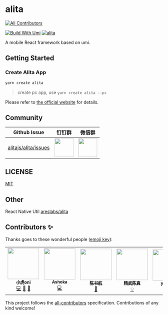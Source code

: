 # alita
<!-- ALL-CONTRIBUTORS-BADGE:START - Do not remove or modify this section -->
[![All Contributors](https://img.shields.io/badge/all_contributors-5-orange.svg?style=flat-square)](#contributors-)
<!-- ALL-CONTRIBUTORS-BADGE:END -->

[![Build With Umi](https://img.shields.io/badge/build%20with-umi-028fe4.svg?style=flat-square)](http://umijs.org/) <a href="https://alitajs.com"><img src="https://img.shields.io/badge/alitajs-alita-blue.svg" alt="alita" /></a>

A mobile React framework based on umi.

## Getting Started

### Create Alita App

```bash
yarn create alita
```

> create pc app, use `yarn create alita --pc`

Please refer to [the official website](https://alitajs.com) for details.

## Community

| Github Issue | 钉钉群 | 微信群 |
| --- | --- | --- |
| [alitajs/alita/issues](https://github.com/alitajs/alita/issues) | <img src="./public/dingding.png" width="60" /> | <img src="./public/wechat.png" width="60" /> |

## LICENSE

[MIT](https://github.com/alitajs/alita/blob/master/LICENSE)

## Other

React Native Util [areslabs/alita](https://github.com/areslabs/alita)

## Contributors ✨

Thanks goes to these wonderful people ([emoji key](https://allcontributors.org/docs/en/emoji-key)):

<!-- ALL-CONTRIBUTORS-LIST:START - Do not remove or modify this section -->
<!-- prettier-ignore-start -->
<!-- markdownlint-disable -->
<table>
  <tr>
    <td align="center"><a href="https://paypal.me/xiaohuoni?locale.x=zh_XC"><img src="https://avatars.githubusercontent.com/u/11746742?v=4?s=100" width="100px;" alt=""/><br /><sub><b>小虎oni</b></sub></a><br /><a href="https://github.com/xiaohuoni/alita/commits?author=xiaohuoni" title="Code">💻</a> <a href="https://github.com/xiaohuoni/alita/commits?author=xiaohuoni" title="Documentation">📖</a> <a href="#design-xiaohuoni" title="Design">🎨</a></td>
    <td align="center"><a href="https://falcon11.github.io/"><img src="https://avatars.githubusercontent.com/u/5813440?v=4?s=100" width="100px;" alt=""/><br /><sub><b>Ashoka</b></sub></a><br /><a href="https://github.com/xiaohuoni/alita/commits?author=falcon11" title="Code">💻</a></td>
    <td align="center"><a href="https://github.com/hang1017"><img src="https://avatars.githubusercontent.com/u/48704410?v=4?s=100" width="100px;" alt=""/><br /><sub><b>陈书航</b></sub></a><br /><a href="#plugin-hang1017" title="Plugin/utility libraries">🔌</a></td>
    <td align="center"><a href="https://github.com/chenguzhen87"><img src="https://avatars.githubusercontent.com/u/28331609?v=4?s=100" width="100px;" alt=""/><br /><sub><b>精武陈真</b></sub></a><br /><a href="#example-chenguzhen87" title="Examples">💡</a></td>
    <td align="center"><a href="https://github.com/zengyuhang"><img src="https://avatars.githubusercontent.com/u/4786840?v=4?s=100" width="100px;" alt=""/><br /><sub><b>yuhang</b></sub></a><br /><a href="#plugin-zengyuhang" title="Plugin/utility libraries">🔌</a></td>
  </tr>
</table>

<!-- markdownlint-restore -->
<!-- prettier-ignore-end -->

<!-- ALL-CONTRIBUTORS-LIST:END -->

This project follows the [all-contributors](https://github.com/all-contributors/all-contributors) specification. Contributions of any kind welcome!
